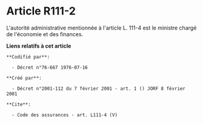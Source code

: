 # Article R111-2

L'autorité administrative mentionnée à l'article L. 111-4 est le ministre chargé de l'économie et des finances.

**Liens relatifs à cet article**

	**Codifié par**:

	  - Décret n°76-667 1976-07-16

	**Créé par**:

	  - Décret n°2001-112 du 7 février 2001 - art. 1 () JORF 8 février 2001

	**Cite**:

	  - Code des assurances - art. L111-4 (V)
